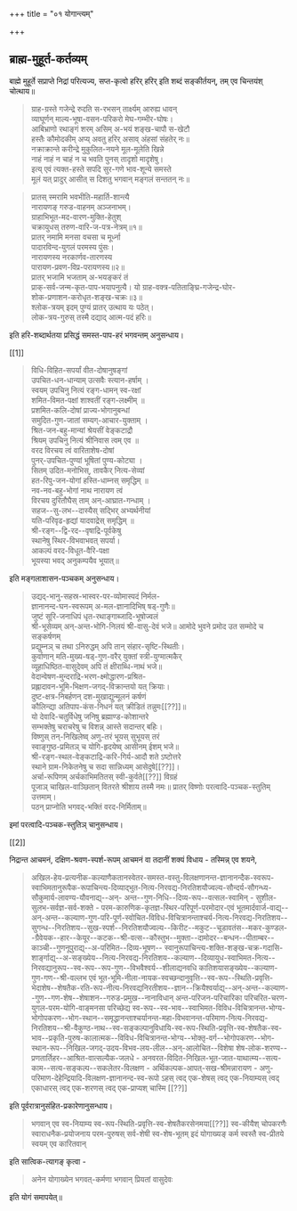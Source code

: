 +++
title = "०१ योगान्त्यम्"

+++
## ब्राह्म-मुहूर्त-कर्तव्यम्

बाह्मे मुहूर्ते सप्राप्ते निद्रां परित्यज्य, सप्त-कृत्वो हरिर् हरिर् इति शब्दं सङ्कीर्तयन्, तम् एव चिन्तयंश् चोत्थाय॥


> ग्राह-ग्रस्ते गजेन्द्रे रुदति स-रभसन् तार्क्ष्यम् आरुह्य धावन्  
व्याघूर्णन् माल्य-भूषा-वसन-परिकरो मेघ-गम्भीर-घोषः।  
आबिभ्राणो रथाङ्गं शरम् असिम् अ-भयं शङ्ख-चापौ स-खेटौ  
हस्तैः कौमोदकीम् अप्य् अवतु हरिर् असाव् अंहसां संहतेर् नः॥  
नक्राक्रान्ते करीन्द्रे मुकुलित-नयने मूल-मूलेति खिन्ने  
नाहं नाहं न चाहं न च भवति पुनस् तादृशो मादृशेषु।  
इत्य् एवं त्यक्त-हस्ते सपदि सुर-गणे भाव-शून्ये समस्ते  
मूलं यत् प्रादुर् आसीत् स दिशतु भगवान् मङ्गलं सन्ततन् नः॥

> प्रातस् स्मरामि भवभीति-महार्ति-शान्त्यै  
नारायणङ् गरुड-वाहनम् अञ्जनाभम्।  
ग्राहाभिभूत-मद-वारण-मुक्ति-हेतुश्  
चक्रायुधस् तरुण-वारि-ज-पत्र-नेत्रम्॥१॥  
प्रातर् नमामि मनसा वचसा च मूर्ध्ना  
पादारविन्द-युगलं परमस्य पुंसः।  
नारायणस्य नरकार्णव-तारणस्य  
पारायण-प्रवण-विप्र-परायणस्य॥२॥  
प्रातर् भजामि भजताम् अ-भयङ्करं तं  
प्राक्-सर्व-जन्म-कृत-पाप-भयापनुत्यै।
यो ग्राह-वक्त्र-पतिताङ्घ्रि-गजेन्द्र-घोर-  
शोक-प्रणाशन-करोधृत-शङ्ख-चक्रः॥३॥  
श्लोक-त्रयम् इदम् पुण्यं प्रातर् उत्थाय यः पठेत्।  
लोक-त्रय-गुरुस् तस्मै दद्याद् आत्म-पदं हरिः॥ 

इति हरि-शब्दार्थतया प्रसिद्धं समस्त-पाप-हरं भगवन्तम् अनुसन्धाय।

[[1]]

> विधि-विहित-सपर्यां वीत-दोषानुषङ्गां  
उपचित-धन-धान्याम् उत्सवैः स्त्यान-हर्षाम् ।  
स्वयम् उपचिनु नित्यं रङ्ग-धामन् स्व-रक्षां  
शमित-विमत-पक्षां शाश्वतीं रङ्ग-लक्ष्मीम् ॥  
प्रशमित-कलि-दोषां प्राज्य-भोगानुबन्धां  
समुदित-गुण-जातां सम्यग्-आचार-युक्ताम् ।  
श्रित-जन-बहु-मान्यां श्रेयसीं वेङ्कटाद्रौ  
श्रियम् उपचिनु नित्यं श्रीनिवास त्वम् एव ॥  
वरद विरचय त्वं वारिताशेष-दोषां  
पुनर्-उपचित-पुण्यां भूषितां पुण्य-कोट्या ।  
सितम् उदित-मनोभिस्, तावकैर् नित्य-सेव्यां  
हत-रिपु-जन-योगां हस्ति-धाम्नस् समृद्धिम् ॥  
नव-नव-बहु-भोगां नाथ नारायण त्वं  
विरचय दुरितौघैस् ताम् अन्-आघ्रात-गन्धाम् ।  
सहज--सु-लभ--दास्यैस् सद्भिर् अभ्यर्थनीयां  
यति-परिवृढ-हृद्यां यादवाद्रेस् समृद्धिम् ॥  
श्री-रङ्ग--द्वि-रद--वृषाद्रि-पूर्वकेषु  
स्थानेषु स्थिर-विभवाभवत् सपर्या।  
आकल्पं वरद-विधूत-वैरि-पक्षा  
भूयस्या भवद् अनुकम्पयैव भूयात्॥ 

इति मङ्गलाशासन-पञ्चकम् अनुसन्धाय।

> उद्यद्-भानु-सहस्र-भास्वर-पर-व्योमास्पदं निर्मल-  
ज्ञानानन्द-घन-स्वरूपम् अ-मल-ज्ञानादिभिष् षड्-गुणैः॥  
जुष्टं सूरि-जनाधिपं धृत-रथाङ्गाब्जादि-भूषोज्वलं  
श्री-भूसेव्यम् अन्-अन्त-भोगि-निलयं श्री-वासु-देवं भजे॥ 
आमोदे भुवने प्रमोद उत सम्मोदे च सङ्कर्षणम्  
प्रद्युम्नञ् च तथा ऽनिरुद्धम् अपि तान् संहार-सृष्टि-स्थितीः।  
कुर्वाणान् मति-मुख्य-षड्-गुण-वरैर् युक्तां स्त्री-युग्मात्मकैर्  
व्यूहाधिष्ठित-वासुदेवम् अपि तं क्षीराब्धि-नाथं भजे॥  
वेदान्वेषण-मुन्दराद्रि-भरण-क्ष्मोद्धारण-प्रश्रित-  
प्रह्लादावन-भूमि-भिक्षण-जगद्-विक्रान्तयो यत् क्रियाः।  
दुष्ट-क्षत्र-निबर्हणन् दश-मुखाद्युन्मूलनं कर्षणं  
कौलिन्द्या अतिपाप-कंस-निधनं यत् क्रीडितं तन्नुमः[[??]]॥  
यो देवादि-चतुर्विधेषु जनिषु ब्रह्माण्ड-कोशान्तरे  
सम्भक्तेषु चराचरेषु च विशन्न् आस्ते सदान्तर् बहिः।  
विष्णुस् तन्-निखिलेष्व् अणु-तरं भूयस् सुभूयस् तरं  
स्वाङ्गुष्ठ-प्रमितञ् च योगि-हृदयेष्व् आसीनम् ईशम् भजे॥  
श्री-रङ्ग-स्थल-वेङ्कटाद्रि-करि-गिर्य-आदौ शते ऽष्टोत्तरे  
स्थाने ग्राम-निकेतनेषु च सदा सान्निध्यम् आसेदुषे[[??]]।  
अर्चा-रूपिणम् अर्चकाभिमतितस् स्वी-कुर्वते[[??]] विग्रहं  
पूजाञ् चाखिल-वाञ्छितान् वितरते श्रीशाय तस्मै नमः॥ 
प्रातर् विष्णोः परत्वादि-पञ्चक-स्तुतिम् उत्तमाम्।  
पठन् प्राप्नोति भगवद्-भक्तिं वरद-निर्मिताम्॥ 

इमां परत्वादि-पञ्चक-स्तुतिञ् चानुसन्धाय। 

[[2]]

निद्रान्त आचमनं, दक्षिण-श्रवण-स्पर्श-रूपम् आचमनं वा तदानीं शक्यं विधाय - तस्मिन्न् एव शयने, 

> अखिल-हेय-प्रत्यनीक-कल्याणैकतानस्वेतर-समस्त-वस्तु-विलक्षणानन्त-ज्ञानानन्दैक-स्वरूप- स्वाभिमतानुरूपैक-रूपाचिन्त्य-दिव्याद्भुत-नित्य-निरवद्य-निरतिशयौज्वल्य-सौन्दर्य-सौगन्ध्य-सौकुमार्य-लावण्य-यौवनाद्य्--अन्- अन्त--गुण-निधि--दिव्य-रूप--वत्सल-स्वामिन् - सुशील-सुलभ-सर्वज्ञ-सर्व-शक्ते - परम-कारुणिक-कृतज्ञ-स्थिर-परिपूर्ण-परमोदार-एवं भूतमार्दवार्ज-वाद्य्--अन्-अन्त--कल्याण-गुण-परि-पूर्ण-स्वोचित-विविध-विचित्रानन्ताश्चर्य-नित्य-निरवद्य-निरतिशय--सुगन्ध--निरतिशय--सुख-स्पर्श--निरतिशयौज्वल्य--किरीट--मकुट--चूडावतंस--मकर-कुण्डल--ग्रैवेयक--हार--केयूर--कटक--श्री-वत्स--कौस्तुभ--मुक्ता--दामोदर--बन्धन--पीताम्बर--काञ्ची--गुणनूपुराद्य्--अ-परिमित--दिव्य-भूषण-- स्वानुरूपाचिन्त्य-शक्ति-शङ्ख-चक्र-गदासि-शार्ङ्गाद्य्--अ-सङ्ख्येय--नित्य-निरवद्य-निरतिशय--कल्याण--दिव्यायुध-स्वाभिमत-नित्य--निरवद्यानुरूप--स्व-रूप--रूप-गुण--विभवैश्वर्य--शीलाद्यनवधि कातिशयासङ्ख्येय--कल्याण-गुण-गण--श्री-वल्लभ एवं भूत-भूमि-नीला-नायक-स्वच्छन्दानुवृत्ति--स्व-रूप--स्थिति-प्रवृत्ति-भेदाशेष--शेषतैक-रति-रूप-नीत्य-निरवद्यनिरतीशय--ज्ञान--क्रियैश्वर्याद्य्--अन्-अन्त--कल्याण--गुण--गण-शेष--शेषाशन--गरुड-प्रमुख--नानाविधान् अन्त-परिजन-परिचारिका परिचरित-चरण-युगल-परम-योगि-वाङ्मनसा परिच्छेद्य स्व-रूप--स्व-भाव--स्वाभिमत-विविध-विचित्रानन्त-भोग्य-भोगोपकरण--भोग-स्थान--समृद्धानन्ताश्चर्यानन्त-महा-विभवानन्त-परिमाण-नित्य-निरवद्य-निरतिशय--श्री-वैकुण्ठ-नाथ--स्व-सङ्कल्पानुविधायि-स्व-रूप-स्थिति-प्रवृत्ति-स्व-शेषतैक-स्व-भाव--प्रकृति-पुरुष-कालात्मक--विविध-विचित्रानन्त-भोग्य--भोक्तृ-वर्ग--भोगोपकरण--भोग-स्थान-रूप--निखिल-जगद्-उदय-विभव-लय-लील--अन्-आलोचित--विशेषा शेष-लोक-शरण्य--प्रणतार्तिहर--आश्रित-वात्सल्यैक-जलधे - अनवरत-विदित-निखिल-भूत-जात-याथात्म्य--सत्य-काम--सत्य-सङ्कल्प--सकलेतर-विलक्षण - अर्थिकल्पक-आपत्-सख-श्रीमन्नारायण - अणु-परिमाण-देहेन्द्रियादि-विलक्षण-ज्ञानानन्द-स्व-रूपो ऽहस् त्वद् एक-शेषस् त्वद् एक-नियाम्यस् त्वद् एकाधारस् त्वद् एक-शरणस् त्वद् एक-प्राप्यश् चास्मि [[??]]

इति पूर्वरात्रानुसंहित-प्रकारेणानुसन्धाय। 

> भगवान् एव स्व-नियाम्य स्व-रूप-स्थिति-प्रवृत्ति-स्व-शेषतैकरसेनमया[[??]] स्व-कीयैश् चोपकरणैः स्वाराधनैक-प्रयोजनाय परम-पुरुषस् सर्व-शेषी स्व-शेष-भूतम् इदं योगाख्यङ् कर्म स्वस्तै स्व-प्रीतये स्वयम् एव कारितवान्

इति सात्विक-त्यागङ् कृत्वा - 

> अनेन योगाख्येन भगवत्-कर्मणा भगवान् प्रियतां वासुदेवः

इति योगं समापयेत्॥ 